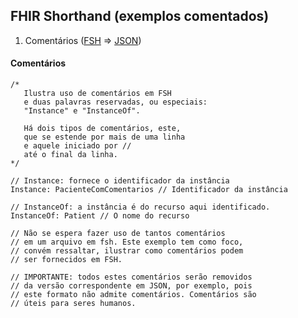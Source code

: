## FHIR Shorthand (exemplos comentados)

1. Comentários ([FSH](exemplos/comentarios.fsh) => [JSON](exemplos/comentarios.fsh.json))

#### Comentários

```
/*
   Ilustra uso de comentários em FSH
   e duas palavras reservadas, ou especiais:
   "Instance" e "InstanceOf".

   Há dois tipos de comentários, este,
   que se estende por mais de uma linha
   e aquele iniciado por //
   até o final da linha.
*/

// Instance: fornece o identificador da instância
Instance: PacienteComComentarios // Identificador da instância

// InstanceOf: a instância é do recurso aqui identificado.
InstanceOf: Patient // O nome do recurso

// Não se espera fazer uso de tantos comentários
// em um arquivo em fsh. Este exemplo tem como foco,
// convém ressaltar, ilustrar como comentários podem
// ser fornecidos em FSH.

// IMPORTANTE: todos estes comentários serão removidos
// da versão correspondente em JSON, por exemplo, pois
// este formato não admite comentários. Comentários são
// úteis para seres humanos.
```
